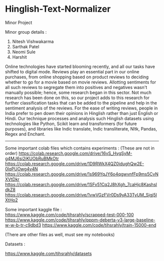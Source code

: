 # Hinglish-Text-Normalizer
Minor Project

Minor group details :
1. Nitesh Vishwakarma 
2. Sarthak Patel
3. Neomi Sule
4. Harshit

Online technologies have started blooming recently, and all our tasks have shifted to digital mode. Reviews play an essential part in our online purchases, 
from online shopping based on product reviews to deciding whether to go for a movie based on movie reviews. Allotting sentiments for all such reviews to 
segregate them into positives and negatives wasn't manually possible; hence, some research began in this sector. Not much research has been done on this, 
so our project adds to this research for further classification tasks that can be added to the pipeline and help in the sentiment analysis of the reviews. 
For the ease of writing reviews, people in India prefer to pen down their opinions in Hinglish rather than just English or Hindi. Our technique processes and
analysis such Hinglish datasets using technologies like Python, Scikit learn and transformers (for future purposes), and libraries like Indic translate, Indic 
transliterate, Nltk, Pandas, Regex and Enchant.

-------------------------------------------------------------------------------------------------------------------------------------------------------------------------

Some important colab files which contains experiments :
(These are not in order)
https://colab.research.google.com/drive/16vS_HvgSyM-g4MJ6si2iKUObRuBMkOtr
https://colab.research.google.com/drive/1D9RWkX4QZ0idughQw2E-0lqPUOwg4v4N
https://colab.research.google.com/drive/1s969YqJY6o4qgwvnfFp9ms5CvNXVtDkr
https://colab.research.google.com/drive/1SFv51Cq2J8hXgh_7caHjc8KashsldkZ8
https://colab.research.google.com/drive/1vwVGzFVr0Ds9yA33TyUM_Sjgj5lXtHo2

Some important kaggle file :
https://www.kaggle.com/code/tihsrahly/scrapped-test-000-100
https://www.kaggle.com/code/tihsrahly/pppm-deberta-v3-large-baseline-w-w-b-tr-c9dbd3
https://www.kaggle.com/code/tihsrahly/train-15000-end

(There are other files as well, must see my notebooks)

Datasets :

https://www.kaggle.com/tihsrahly/datasets
